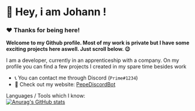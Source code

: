 # 👋 Hey, i am Johann !
### ❤️️ Thanks for being here!


**Welcome to my Github profile. Most of my work is private but I have some exciting projects here aswell. Just scroll below. 😉**

I am a developer, currently in an apprenticeship with a company.
On my profile you can find a few projects I created in my spare time besides work
- 📞 You can contact me through Discord (```Prime#1234```)
- 🔗 Check out my website: [PepeDiscordBot](http://dash.pepebot.info/)


Languages / Tools which I know:
<br>
[![Anurag's GitHub stats](https://github-readme-stats.vercel.app/api?username=Primexz)](https://github.com/anuraghazra/github-readme-stats)




